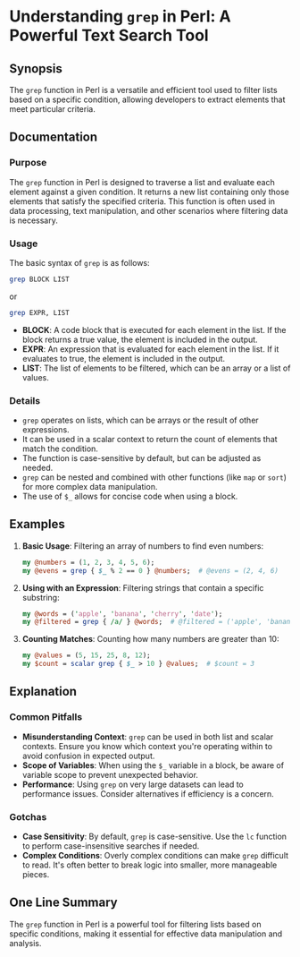 <!--
Meta Description: # Understanding `grep` in Perl: A Powerful Text Search Tool ## Synopsis The `grep` function in Perl is a versatile and efficient tool used to filter l...
Meta Keywords: grep, list, perl, can, function
-->

# Understanding `grep` in Perl: A Powerful Text Search Tool

## Synopsis
The `grep` function in Perl is a versatile and efficient tool used to filter lists based on a specific condition, allowing developers to extract elements that meet particular criteria.

## Documentation
### Purpose
The `grep` function in Perl is designed to traverse a list and evaluate each element against a given condition. It returns a new list containing only those elements that satisfy the specified criteria. This function is often used in data processing, text manipulation, and other scenarios where filtering data is necessary.

### Usage
The basic syntax of `grep` is as follows:

```perl
grep BLOCK LIST
```
or
```perl
grep EXPR, LIST
```

- **BLOCK**: A code block that is executed for each element in the list. If the block returns a true value, the element is included in the output.
- **EXPR**: An expression that is evaluated for each element in the list. If it evaluates to true, the element is included in the output.
- **LIST**: The list of elements to be filtered, which can be an array or a list of values.

### Details
- `grep` operates on lists, which can be arrays or the result of other expressions.
- It can be used in a scalar context to return the count of elements that match the condition.
- The function is case-sensitive by default, but can be adjusted as needed.
- `grep` can be nested and combined with other functions (like `map` or `sort`) for more complex data manipulation.
- The use of `$_` allows for concise code when using a block.

## Examples
1. **Basic Usage**:
   Filtering an array of numbers to find even numbers:
   ```perl
   my @numbers = (1, 2, 3, 4, 5, 6);
   my @evens = grep { $_ % 2 == 0 } @numbers;  # @evens = (2, 4, 6)
   ```

2. **Using with an Expression**:
   Filtering strings that contain a specific substring:
   ```perl
   my @words = ('apple', 'banana', 'cherry', 'date');
   my @filtered = grep { /a/ } @words;  # @filtered = ('apple', 'banana', 'date')
   ```

3. **Counting Matches**:
   Counting how many numbers are greater than 10:
   ```perl
   my @values = (5, 15, 25, 8, 12);
   my $count = scalar grep { $_ > 10 } @values;  # $count = 3
   ```

## Explanation
### Common Pitfalls
- **Misunderstanding Context**: `grep` can be used in both list and scalar contexts. Ensure you know which context you're operating within to avoid confusion in expected output.
- **Scope of Variables**: When using the `$_` variable in a block, be aware of variable scope to prevent unexpected behavior.
- **Performance**: Using `grep` on very large datasets can lead to performance issues. Consider alternatives if efficiency is a concern.

### Gotchas
- **Case Sensitivity**: By default, `grep` is case-sensitive. Use the `lc` function to perform case-insensitive searches if needed.
- **Complex Conditions**: Overly complex conditions can make `grep` difficult to read. It's often better to break logic into smaller, more manageable pieces.

## One Line Summary
The `grep` function in Perl is a powerful tool for filtering lists based on specific conditions, making it essential for effective data manipulation and analysis.